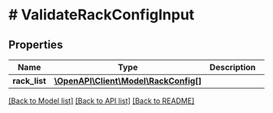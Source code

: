 # # ValidateRackConfigInput

## Properties

Name | Type | Description | Notes
------------ | ------------- | ------------- | -------------
**rack_list** | [**\OpenAPI\Client\Model\RackConfig[]**](RackConfig.md) |  | [optional]

[[Back to Model list]](../../README.md#models) [[Back to API list]](../../README.md#endpoints) [[Back to README]](../../README.md)
